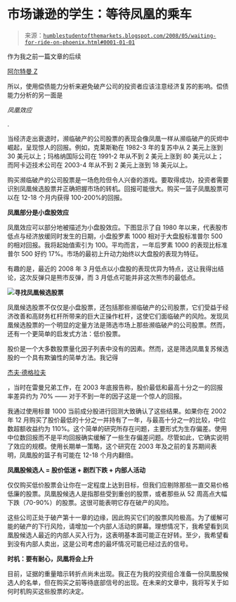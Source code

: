 <!--yml

category: 未分类

日期：2024-05-18 01:09:30

-->

# 市场谦逊的学生：等待凤凰的乘车

> 来源：[`humblestudentofthemarkets.blogspot.com/2008/05/waiting-for-ride-on-phoenix.html#0001-01-01`](https://humblestudentofthemarkets.blogspot.com/2008/05/waiting-for-ride-on-phoenix.html#0001-01-01)

作为我之前一篇文章的后续

[阿尔特曼 Z](http://humblestudentofthemarkets.blogspot.com/2008/05/limitations-of-altman-z.html)

所以，使用偿债能力分析来避免破产公司的投资者应该注意经济复苏的影响。偿债能力分析的另一面是

*凤凰效应*

.

当经济走出衰退时，濒临破产的公司股票的表现会像凤凰一样从濒临破产的灰烬中崛起，呈现惊人的回报。例如，克莱斯勒在 1982-3 年的复苏中从 2 美元上涨到 30 美元以上；玛格纳国际公司在 1991-2 年从不到 2 美元上涨到 80 美元以上；而阿卡迈技术公司在 2003-4 年从不到 2 美元上涨到 18 美元以上。

购买濒临破产的公司股票是一场危险但令人兴奋的游戏。要取得成功，投资者需要识别凤凰候选股票并正确把握市场的转机。回报可能很大。购买一篮子凤凰股票可以在 12-18 个月内获得 100-200%的回报。

**凤凰部分是小盘股效应**

凤凰效应可以部分地被描述为小盘股效应。下图显示了自 1980 年以来，代表股市低点与经济放缓同时发生的日期，小盘股罗素 1000 相对于大盘股标准普尔 500 的相对回报。我将起始值索引为 100。平均而言，一年后罗素 1000 的表现比标准普尔 500 好约 17%。市场的最初上升动力始终以大盘股的表现为特征。

有趣的是，最近的 2008 年 3 月低点以小盘股的表现优异为特点，这让我得出结论，这次反弹只是熊市反弹，而 3 月低点可能并非这次熊市的最低点。

![](https://blogger.googleusercontent.com/img/b/R29vZ2xl/AVvXsEhLlA8fibCbl8j-RfpJscGueh3_1YGxtgTO-zuhViEo6K2tNOjk-i-sVRDELXZ2gwAmMZggONn56KKGovDMnPdqLmpHfNp2IxTf1-Osk4K8Xe4qIkmfBTLGkx3uJPruA4N1i_bFXywLjSjJ/s1600-h/Russell+2000+vs+SPX.JPG)**寻找凤凰候选股票**

凤凰候选股票不仅仅是小盘股票，还包括那些濒临破产的公司股票，它们受益于经济改善和高财务杠杆所带来的巨大正操作杠杆，这使它们面临破产的风险。发现凤凰候选股票的一个明显的定量方法是筛选市场上那些濒临破产的公司股票。然而，还有一个更简单的启发式方法：低价股票。

股价是一个大多数股票量化因子列表中没有的因素。然而，这是筛选凤凰复苏候选股的一个具有欺骗性的简单方法。我记得

[杰夫·德格拉夫](http://www.isigrp.com/corp/dec2005/jeffdg.jsp)

，当时在雷曼兄弟工作，在 2003 年底报告称，股价最低和最高十分之一的回报率差异约为 70% —— 对于不到一年的因子这是一个惊人的回报。

我通过使用标普 1000 当前成分股进行回测大致确认了这些结果。如果你在 2002 年 12 月购买了股价最低的十分之一并持有了一年，与最高十分之一的比较，中位数超额收益约为 110%。这个简单的研究所存在问题，主要形式为生存偏差。使用中位数回报而不是平均回报确实缓解了一些生存偏差问题。尽管如此，它确实说明了效应的规模。使用长期单一策略，这个研究在 2003 年及之前的复苏期间表明，凤凰股的篮子有可能在 12-18 个月内翻倍。

**凤凰股候选人 = 股价低迷 + 剧烈下跌 + 内部人活动**

仅仅购买低价股票会让你在一定程度上达到目标，但我们应剔除那些一直交易价格低廉的股票。凤凰股候选人是指那些受到重创的股票，或者那些从 52 周高点大幅下跌（70-90%）的股票。这很可能表明它存在破产的风险。

这些公司正处于破产第十一章的边缘，因此购买它们的股票风险极高。为了缓解可能的破产的下行风险，请增加一个内部人活动的屏幕。理想情况下，我希望看到凤凰股候选人最近的内部人买入行为，这表明基本面可能正在好转。至少，我希望看到没有内部人卖出，这是公司考虑的最坏情况可能已经过去的信号。

**时机：要有耐心，凤凰将会上升**

目前，证据的重量暗示转折点尚未出现。我正在为我的投资组合准备一份凤凰股候选人的名单，但在购买之前等待底部信号的出现。在未来的文章中，我将写关于如何时机购买这些股票的决定。
